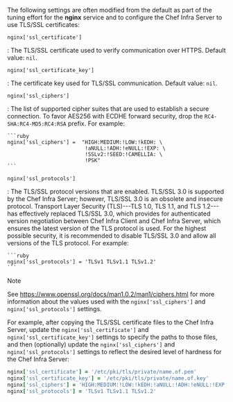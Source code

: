 The following settings are often modified from the default as part of
the tuning effort for the **nginx** service and to configure the Chef
Infra Server to use TLS/SSL certificates:

`nginx['ssl_certificate']`

:   The TLS/SSL certificate used to verify communication over HTTPS. Default
    value: `nil`.

`nginx['ssl_certificate_key']`

:   The certificate key used for TLS/SSL communication. Default value:
    `nil`.

`nginx['ssl_ciphers']`

:   The list of supported cipher suites that are used to establish a
    secure connection. To favor AES256 with ECDHE forward security, drop
    the `RC4-SHA:RC4-MD5:RC4:RSA` prefix. For example:

    ```ruby
    nginx['ssl_ciphers'] =  "HIGH:MEDIUM:!LOW:!kEDH: \
                             !aNULL:!ADH:!eNULL:!EXP: \
                             !SSLv2:!SEED:!CAMELLIA: \
                             !PSK"
    ```

`nginx['ssl_protocols']`

:   The TLS/SSL protocol versions that are enabled. TLS/SSL 3.0 is supported by
    the Chef Infra Server; however, TLS/SSL 3.0 is an obsolete and insecure
    protocol. Transport Layer Security (TLS)---TLS 1.0, TLS 1.1, and TLS
    1.2---has effectively replaced TLS/SSL 3.0, which provides for
    authenticated version negotiation between Chef Infra Client and Chef
    Infra Server, which ensures the latest version of the TLS protocol
    is used. For the highest possible security, it is recommended to
    disable TLS/SSL 3.0 and allow all versions of the TLS protocol. For
    example:

    ```ruby
    nginx['ssl_protocols'] = 'TLSv1 TLSv1.1 TLSv1.2'
    ```

<div class="admonition-note">

<p class="admonition-note-title">Note</p>

<div class="admonition-note-text">

See <https://www.openssl.org/docs/man1.0.2/man1/ciphers.html> for more
information about the values used with the `nginx['ssl_ciphers']` and
`nginx['ssl_protocols']` settings.

</div>

</div>

For example, after copying the TLS/SSL certificate files to the Chef Infra
Server, update the `nginx['ssl_certificate']` and
`nginx['ssl_certificate_key']` settings to specify the paths to those
files, and then (optionally) update the `nginx['ssl_ciphers']` and
`nginx['ssl_protocols']` settings to reflect the desired level of
hardness for the Chef Infra Server:

```ruby
nginx['ssl_certificate'] = '/etc/pki/tls/private/name.of.pem'
nginx['ssl_certificate_key'] = '/etc/pki/tls/private/name.of.key'
nginx['ssl_ciphers'] = 'HIGH:MEDIUM:!LOW:!kEDH:!aNULL:!ADH:!eNULL:!EXP:!SSLv2:!SEED:!CAMELLIA:!PSK'
nginx['ssl_protocols'] = 'TLSv1 TLSv1.1 TLSv1.2'
```
